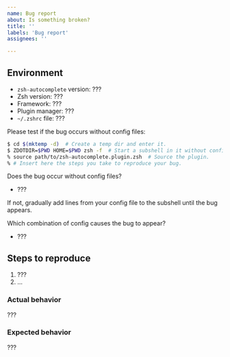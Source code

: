 ```yaml
---
name: Bug report
about: Is something broken?
title: ''
labels: 'Bug report'
assignees: ''

---
```


## Environment
* `zsh-autocomplete` version: ??? <!-- `git rev-parse HEAD` -->
* Zsh version: ??? <!-- `print $ZSH_PATCHLEVEL` -->
* Framework: ??? <!-- Oh My Zsh, Prezto, Zimfw... or just "none" -->
* Plugin manager: ??? <!-- Znap, Zinit, Antigen... or just "none" -->
* `~/.zshrc` file: ??? <!-- Link to your `~/.zshrc` file, if you have it online. -->

Please test if the bug occurs without config files:
```zsh
$ cd $(mktemp -d)  # Create a temp dir and enter it.
$ ZDOTDIR=$PWD HOME=$PWD zsh -f  # Start a subshell in it without config files.
% source path/to/zsh-autocomplete.plugin.zsh  # Source the plugin.
% # Insert here the steps you take to reproduce your bug.
```
Does the bug occur without config files?
* ??? <!-- Write your answer here. -->

If not, gradually add lines from your config file to the subshell until the bug appears.

Which combination of config causes the bug to appear?
* ??? <!-- Write your answer here. -->

## Steps to reproduce
<!-- How can I reproduce the bug?
If I cannot reproduce it, then I cannot test it and thus cannot fix it.
Please provide concrete steps: -->
1. ???
2. ...

### Actual behavior
??? <!-- What actually happened? Why is this a problem? -->

### Expected behavior
??? <!-- What did you expect to happen? Why? -->
